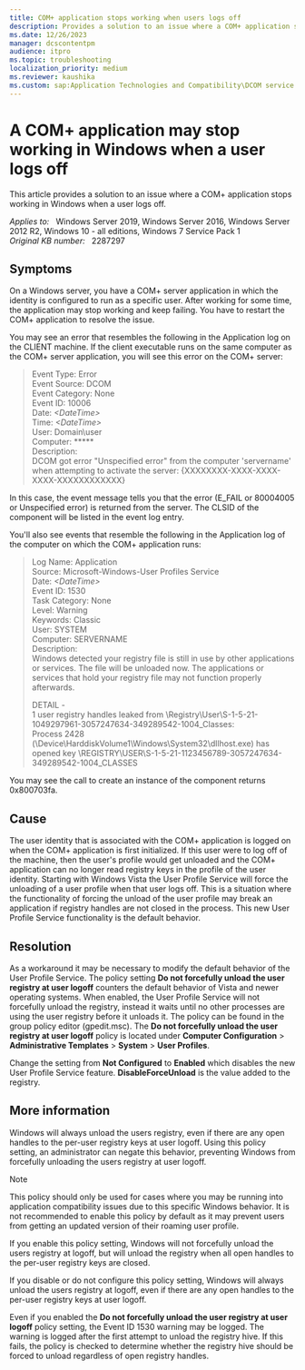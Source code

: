 ```yaml
---
title: COM+ application stops working when users logs off
description: Provides a solution to an issue where a COM+ application stops working when a user logs off Windows.
ms.date: 12/26/2023
manager: dcscontentpm
audience: itpro
ms.topic: troubleshooting
localization_priority: medium
ms.reviewer: kaushika
ms.custom: sap:Application Technologies and Compatibility\DCOM service startup and permissions, csstroubleshoot
---
```

# A COM+ application may stop working in Windows when a user logs off

This article provides a solution to an issue where a COM+ application stops working in Windows when a user logs off.

_Applies to:_ &nbsp; Windows Server 2019, Windows Server 2016, Windows Server 2012 R2, Windows 10 - all editions, Windows 7 Service Pack 1  
_Original KB number:_ &nbsp; 2287297

## Symptoms

On a Windows server, you have a COM+ server application in which the identity is configured to run as a specific user. After working for some time, the application may stop working and keep failing. You have to restart the COM+ application to resolve the issue.

You may see an error that resembles the following in the Application log on the CLIENT machine. If the client executable runs on the same computer as the COM+ server application, you will see this error on the COM+ server:

> Event Type:        Error  
Event Source:    DCOM  
Event Category:                None  
Event ID:              10006  
Date:                     *\<DateTime>*  
Time:                    *\<DateTime>*  
User:                     Domain\user  
Computer:          *****  
Description:  
DCOM got error "Unspecified error" from the computer 'servername' when attempting to activate the server: {XXXXXXXX-XXXX-XXXX-XXXX-XXXXXXXXXXXX}

In this case, the event message tells you that the error (E_FAIL or 80004005 or Unspecified error) is returned from the server. The CLSID of the component will be listed in the event log entry.

You'll also see events that resemble the following in the Application log of the computer on which the COM+ application runs:

> Log Name:      Application  
Source:        Microsoft-Windows-User Profiles Service  
Date:          *\<DateTime>*  
Event ID:      1530  
Task Category: None  
Level:         Warning  
Keywords:      Classic  
User:          SYSTEM  
Computer:      SERVERNAME  
Description:  
Windows detected your registry file is still in use by other applications or services. The file will be unloaded now. The applications or services that hold your registry file may not function properly afterwards.
>
> DETAIL -  
1 user registry handles leaked from \Registry\User\S-1-5-21-1049297961-3057247634-349289542-1004_Classes:  
Process 2428 (\Device\HarddiskVolume1\Windows\System32\dllhost.exe) has opened key \REGISTRY\USER\S-1-5-21-1123456789-3057247634-349289542-1004_CLASSES

You may see the call to create an instance of the component returns 0x800703fa.

## Cause

The user identity that is associated with the COM+ application is logged on when the COM+ application is first initialized. If this user were to log off of the machine, then the user's profile would get unloaded and the COM+ application can no longer read registry keys in the profile of the user identity. Starting with Windows Vista the User Profile Service will force the unloading of a user profile when that user logs off. This is a situation where the functionality of forcing the unload of the user profile may break an application if registry handles are not closed in the process. This new User Profile Service functionality is the default behavior.

## Resolution

As a workaround it may be necessary to modify the default behavior of the User Profile Service. The policy setting **Do not forcefully unload the user registry at user logoff** counters the default behavior of Vista and newer operating systems. When enabled, the User Profile Service will not forcefully unload the registry, instead it waits until no other processes are using the user registry before it unloads it. The policy can be found in the group policy editor (gpedit.msc). The **Do not forcefully unload the user registry at user logoff** policy is located under **Computer Configuration** > **Administrative Templates** > **System** > **User Profiles**.

Change the setting from **Not Configured** to **Enabled** which disables the new User Profile Service feature. **DisableForceUnload** is the value added to the registry.

## More information

Windows will always unload the users registry, even if there are any open handles to the per-user registry keys at user logoff. Using this policy setting, an administrator can negate this behavior, preventing Windows from forcefully unloading the users registry at user logoff.

> [!NOTE]
> This policy should only be used for cases where you may be running into application compatibility issues due to this specific Windows behavior. It is not recommended to enable this policy by default as it may prevent users from getting an updated version of their roaming user profile.

If you enable this policy setting, Windows will not forcefully unload the users registry at logoff, but will unload the registry when all open handles to the per-user registry keys are closed.

If you disable or do not configure this policy setting, Windows will always unload the users registry at logoff, even if there are any open handles to the per-user registry keys at user logoff.

Even if you enabled the **Do not forcefully unload the user registry at user logoff** policy setting, the Event ID 1530 warning may be logged. The warning is logged after the first attempt to unload the registry hive. If this fails, the policy is checked to determine whether the registry hive should be forced to unload regardless of open registry handles.
